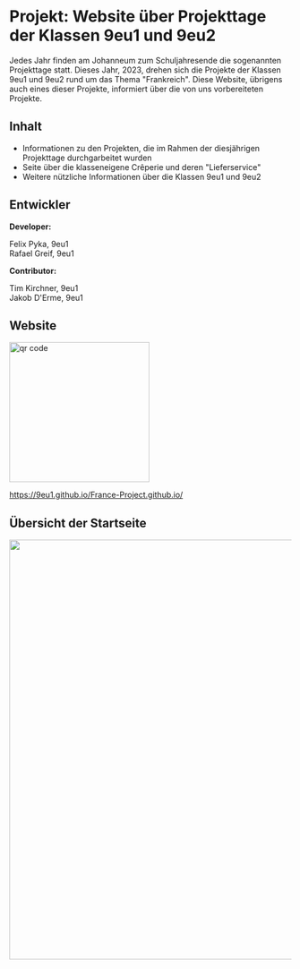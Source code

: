 # Projekt: Website über Projekttage der Klassen 9eu1 und 9eu2

Jedes Jahr finden am Johanneum zum Schuljahresende die sogenannten Projekttage statt. Dieses Jahr, 2023, drehen sich die Projekte der Klassen 9eu1 und 9eu2 rund um das Thema "Frankreich". Diese Website, übrigens auch eines dieser Projekte, informiert über die von uns vorbereiteten Projekte.

## Inhalt

- Informationen zu den Projekten, die im Rahmen der diesjährigen Projekttage durchgarbeitet wurden
- Seite über die klasseneigene Crêperie und deren "Lieferservice"
- Weitere nützliche Informationen über die Klassen 9eu1 und 9eu2

## Entwickler

<b>Developer:</b><br>

Felix Pyka, 9eu1<br>
Rafael Greif, 9eu1<br>


<b>Contributor:</b><br>

Tim Kirchner, 9eu1<br>
Jakob D'Erme, 9eu1<br>


## Website

<img src="http://api.qrserver.com/v1/create-qr-code/?color=000000&amp;bgcolor=FFFFFF&amp;data=https%3A%2F%2F9eu1.github.io%2FFrance-Project.github.io%2Findex.html&amp;qzone=1&amp;margin=0&amp;size=400x400&amp;ecc=L" alt="qr code" height="250px"/>

 
https://9eu1.github.io/France-Project.github.io/


## Übersicht der Startseite


<img src="https://github.com/9eu1/France-Project.github.io/assets/138294493/f1dfbc70-f878-4674-8712-8a91e0dd7e2e" width="750px"/>


